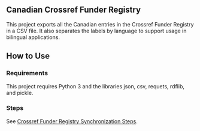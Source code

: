 ## Canadian Crossref Funder Registry

This project exports all the Canadian entries in the Crossref Funder Registry in a CSV file. It also separates the labels by language to support usage in bilingual applications.

## How to Use

### Requirements
This project requires Python 3 and the libraries json, csv, requets, rdflib, and pickle.

### Steps
See [Crossref Funder Registry Synchronization Steps](https://docs.google.com/document/d/1swDZqb94xdmpEnHjKakF_DI_mXHRVIYcsodEBRPG1r0/edit#). 









